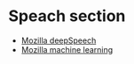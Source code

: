 # Speach section

* [Mozilla deepSpeech](https://github.com/mozilla/DeepSpeech)
* [Mozilla machine learning](https://research.mozilla.org/machine-learning/)
